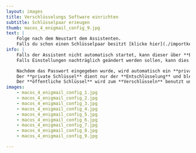 ```yaml
---
layout: images
title: Verschlüsselungs Software einrichten
subtitle: Schlüsselpaar erzeugen
thumb: macos_4_enigmail_config_9.jpg
text: |
    Folge nach dem Neustart dem Assistenten.  
    Falls du schon einen Schlüsselpaar besitzt [klicke hier](./importkey/).
info: |
    Falls der Assistent nicht automatisch startet, kann dieser über **Enigmail -> Enigmail-Assistent"** aufgerufen werden.  
    Falls Einstellungen nachträglich geändert werden sollen, kann dies unter **Einstellungen -> Konten-Einstellungen -> OpenPGP-Sicherheit** getan werden.

    Nachdem das Passwort eingegeben wurde, wird automatisch ein **privater Schlüssel** und ein **öffentlicher Schlüssel** erstellt.  
    Der **private Schlüssel** dient nur der **Entschlüsselung** und bleibt **geheim!**  
    Der **öffentliche Schlüssel** wird zum **Verschlüsseln** benutzt und muss somit an jeden, der dir verschlüsselte E-Mails schicken soll verteilt werden. Weite Informationen dazu im Schritt 4.
images:
    - macos_4_enigmail_config_1.jpg
    - macos_4_enigmail_config_2.jpg
    - macos_4_enigmail_config_3.jpg
    - macos_4_enigmail_config_4.jpg
    - macos_4_enigmail_config_5.jpg
    - macos_4_enigmail_config_6.jpg
    - macos_4_enigmail_config_7.jpg
    - macos_4_enigmail_config_8.jpg
    - macos_4_enigmail_config_9.jpg

---
```

